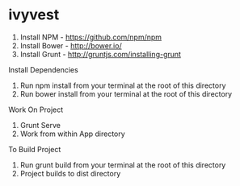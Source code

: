 ivyvest
=======
1. Install NPM - https://github.com/npm/npm
2. Install Bower - http://bower.io/
3. Install Grunt - http://gruntjs.com/installing-grunt

Install Dependencies
1. Run npm install from your terminal at the root of this directory
2. Run bower install from your terminal at the root of this directory

Work On Project
1. Grunt Serve
2. Work from within App directory

To Build Project
1. Run grunt build from your terminal at the root of this directory
2. Project builds to dist directory
